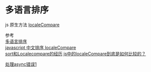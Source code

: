 # 多语言排序

js 原生方法
[localeCompare](https://developer.mozilla.org/zh-CN/docs/Web/JavaScript/Reference/Global_Objects/String/localeCompare#%E4%BD%BF%E7%94%A8_localecompare)  

参考  
[多语言排序](https://hellogithub2014.github.io/2019/12/25/linguistic-sorting/)  
[javascript 中文排序 localeCompare](https://www.codeleading.com/article/68485083842/)  
[sort和Localecompare的经历](https://zhuanlan.zhihu.com/p/115248222)
[js中的localeCompare到底是如何比较的？](http://www.qiutianaimeili.com/html/page/2020/07/20207171bfbctvh896.html)


[处理async错误1](https://wesbos.com/javascript/12-advanced-flow-control/71-async-await-error-handling) 
